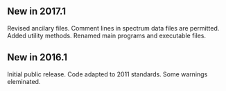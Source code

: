## New in 2017.1

Revised ancilary files. Comment lines in spectrum data files are permitted.
Added utility methods. Renamed main programs and executable files.

## New in 2016.1

Initial public release. Code adapted to 2011 standards. Some warnings eleminated.
